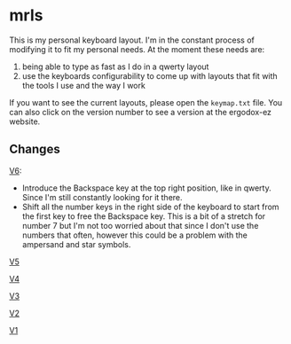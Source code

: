 mrls
====

This is my personal keyboard layout. I'm in the constant process of modifying
it to fit my personal needs. At the moment these needs are: 

1. being able to type as fast as I do in a qwerty layout
2. use the keyboards configurability to come up with layouts that fit with the
   tools I use and the way I work

If you want to see the current layouts, please open the `keymap.txt` file. You
can also click on the version number to see a version at the ergodox-ez
website.

Changes
-------

[V6](http://configure.ergodox-ez.com/keyboard_layouts/qjpwbd/edit):

- Introduce the Backspace key at the top right position, like in qwerty. Since
  I'm still constantly looking for it there.
- Shift all the number keys in the right side of the keyboard to start from the
  first key to free the Backspace key. This is a bit of a stretch for number 7
  but I'm not too worried about that since I don't use the numbers that often,
  however this could be a problem with the ampersand and star symbols.

[V5](http://configure.ergodox-ez.com/keyboard_layouts/qzbwew/edit)

[V4](http://configure.ergodox-ez.com/keyboard_layouts/kpxawx/edit)

[V3](http://configure.ergodox-ez.com/keyboard_layouts/kgpjlg/edit)

[V2](http://configure.ergodox-ez.com/keyboard_layouts/qwmbee/edit)

[V1](http://configure.ergodox-ez.com/keyboard_layouts/knlzwr/edit)
